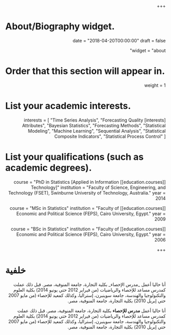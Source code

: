 +++
# About/Biography widget.

date = "2018-04-20T00:00:00"
draft = false

widget = "about"

# Order that this section will appear in.
weight = 1

# List your academic interests.
[interests]
  interests = [
    "Time Series Analysis",
    "Forecasting Quality Attributes",
    "Bayesian Statistics",
    "Forecasting Methods",
    "Statistical Modeling",
    "Machine Learning", 
    "Sequential Analysis", 
    "Statistical Composite Indicators",
    "Statistical Process Control"
  ]

# List your qualifications (such as academic degrees).
[[education.courses]]
  course = "PhD in Statistics [Applied in Information Technology]"
  institution = "Faculty of Science, Engineering, and Technology (FSET), Swinburne University of Technology, Australia."
  year = 2014

[[education.courses]]
  course = "MSc in Statistics"
  institution = "Faculty of Economic and Political Science (FEPS), Cairo University, Egypt."
  year = 2009

[[education.courses]]
  course = "BSc in Statistics"
  institution = "Faculty of Economic and Political Science (FEPS), Cairo University, Egypt."
  year = 2006
 
+++

<style>
p { 
  direction: rtl;
}
</style>

# خلفية
<p align="right">
أنا حاليا أعمل _مدرس الإحصاء_ بكلية التجارة، جامعة المنوفية، مصر. قبل ذلك عملت كمدرس مساعد للإحصاء والرياضيات (من فيراير 2012 حتي يونيو 2014) بكلية العلوم والتكنولوجيا والهندسة، جامعة سوينبرن، إستراليا، وكذلك كمعيد للإحصاء (من مايو 2007 حتي إبريل 2010) بكلية التجارة، جامعة المنوفية، مصر.
</p>

أنا حاليا أعمل **مدرس للإحصاء** بكلية التجارة، جامعة المنوفية، مصر. قبل ذلك عملت كمدرس مساعد للإحصاء والرياضيات (من فيراير 2012 حتي يونيو 2014) بكلية العلوم والتكنولوجيا والهندسة، جامعة سوينبرن، إستراليا، وكذلك كمعيد للإحصاء (من مايو 2007 حتي إبريل 2010) بكلية التجارة، جامعة المنوفية، مصر.


